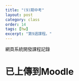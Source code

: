 ```yaml
---
title: "(9)期中考"
layout: post
category: class
order: 14
tags: [hw]
excerpt: "第9週課程。"
---
```

網頁系統開發課程記錄
# 已上傳到Moodle
